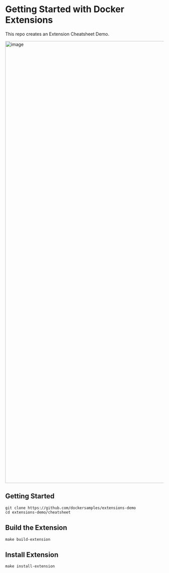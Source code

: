 # Getting Started with Docker Extensions

This repo creates an Extension Cheatsheet Demo.


<img width="1402" alt="image" src="https://github.com/dockersamples/extensions-demo/assets/313480/71347523-30f6-4785-9cd4-1508f31c8c96">



## Getting Started

```
git clone https://github.com/dockersamples/extensions-demo
cd extensions-demo/cheatsheet
```

## Build the Extension

```
make build-extension
```

## Install Extension

```
make install-extension
```




